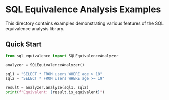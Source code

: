 # SQL Equivalence Analysis Examples

This directory contains examples demonstrating various features of the SQL equivalence analysis library.

## Quick Start

```python
from sql_equivalence import SQLEquivalenceAnalyzer

analyzer = SQLEquivalenceAnalyzer()

sql1 = "SELECT * FROM users WHERE age > 18"
sql2 = "SELECT * FROM users WHERE age >= 19"

result = analyzer.analyze(sql1, sql2)
print(f"Equivalent: {result.is_equivalent}")
```
